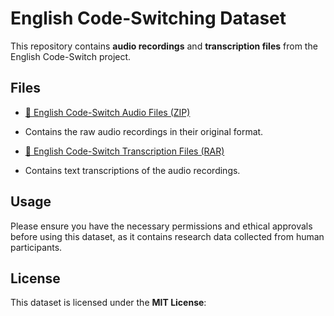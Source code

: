 # English Code-Switching Dataset

This repository contains **audio recordings** and **transcription files** from the English Code-Switch project.

## Files

- [📂 English Code-Switch Audio Files (ZIP)](https://drive.google.com/file/d/1YHYyBW7j9lwEPMAjmad-m-o0GtBQ61l2/view?usp=drive_link)
- Contains the raw audio recordings in their original format.

- [📂 English Code-Switch Transcription Files (RAR)](https://drive.google.com/file/d/1IpZTTpBbtBQcSWSP0rGQI7i4uccyL-6A/view?usp=drive_link)
- Contains text transcriptions of the audio recordings.

## Usage

Please ensure you have the necessary permissions and ethical approvals before using this dataset, as it contains research data collected from human participants.

## License

This dataset is licensed under the **MIT License**:

